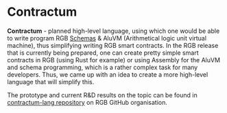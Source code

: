 # Contractum

**Contractum** - planned high-level language, using which one would be able to write program RGB [Schemas](schema.md) & AluVM \(Arithmetical logic unit virtual machine\), thus simplifying writing RGB smart contracts. In the RGB release that is currently being prepared, one can create pretty simple smart contracts in RGB \(using Rust for example\) or using Assembly for the AluVM and schema programming, which is a rather complex task for many developers. Thus, we came up with an idea to create a more high-level language that will simplify this.   
  
The prototype and current R&D results on the topic can be found in [contractum-lang repository](https://github.com/rgb-org/contractum-lang) on RGB GitHub organisation.

